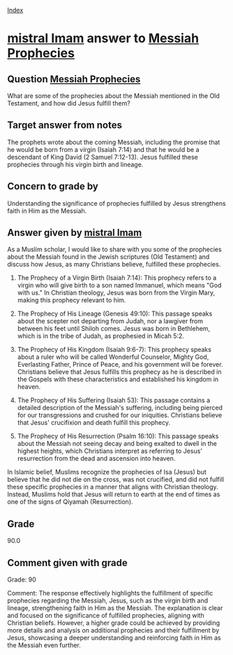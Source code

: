 
[Index](../../index.md)
# [mistral Imam](../../answering_models/mistral_Imam.md) answer to [Messiah Prophecies](../../questions/Messiah_Prophecies.md)

## Question [Messiah Prophecies](../../questions/Messiah_Prophecies.md)
What are some of the prophecies about the Messiah mentioned in the Old Testament, and how did Jesus fulfill them?

## Target answer from notes
The prophets wrote about the coming Messiah, including the promise that he would be born from a virgin (Isaiah 7:14) and that he would be a descendant of King David (2 Samuel 7:12-13). Jesus fulfilled these prophecies through his virgin birth and lineage.

## Concern to grade by
Understanding the significance of prophecies fulfilled by Jesus strengthens faith in Him as the Messiah.

## Answer given by [mistral Imam](../../answering_models/mistral_Imam.md)
 As a Muslim scholar, I would like to share with you some of the prophecies about the Messiah found in the Jewish scriptures (Old Testament) and discuss how Jesus, as many Christians believe, fulfilled these prophecies.

1. The Prophecy of a Virgin Birth (Isaiah 7:14): This prophecy refers to a virgin who will give birth to a son named Immanuel, which means "God with us." In Christian theology, Jesus was born from the Virgin Mary, making this prophecy relevant to him.

2. The Prophecy of His Lineage (Genesis 49:10): This passage speaks about the scepter not departing from Judah, nor a lawgiver from between his feet until Shiloh comes. Jesus was born in Bethlehem, which is in the tribe of Judah, as prophesied in Micah 5:2.

3. The Prophecy of His Kingdom (Isaiah 9:6-7): This prophecy speaks about a ruler who will be called Wonderful Counselor, Mighty God, Everlasting Father, Prince of Peace, and his government will be forever. Christians believe that Jesus fulfills this prophecy as he is described in the Gospels with these characteristics and established his kingdom in heaven.

4. The Prophecy of His Suffering (Isaiah 53): This passage contains a detailed description of the Messiah's suffering, including being pierced for our transgressions and crushed for our iniquities. Christians believe that Jesus' crucifixion and death fulfill this prophecy.

5. The Prophecy of His Resurrection (Psalm 16:10): This passage speaks about the Messiah not seeing decay and being exalted to dwell in the highest heights, which Christians interpret as referring to Jesus' resurrection from the dead and ascension into heaven.

In Islamic belief, Muslims recognize the prophecies of Isa (Jesus) but believe that he did not die on the cross, was not crucified, and did not fulfill these specific prophecies in a manner that aligns with Christian theology. Instead, Muslims hold that Jesus will return to earth at the end of times as one of the signs of Qiyamah (Resurrection).

## Grade
90.0

## Comment given with grade
Grade: 90

Comment: The response effectively highlights the fulfillment of specific prophecies regarding the Messiah, Jesus, such as the virgin birth and lineage, strengthening faith in Him as the Messiah. The explanation is clear and focused on the significance of fulfilled prophecies, aligning with Christian beliefs. However, a higher grade could be achieved by providing more details and analysis on additional prophecies and their fulfillment by Jesus, showcasing a deeper understanding and reinforcing faith in Him as the Messiah even further.
